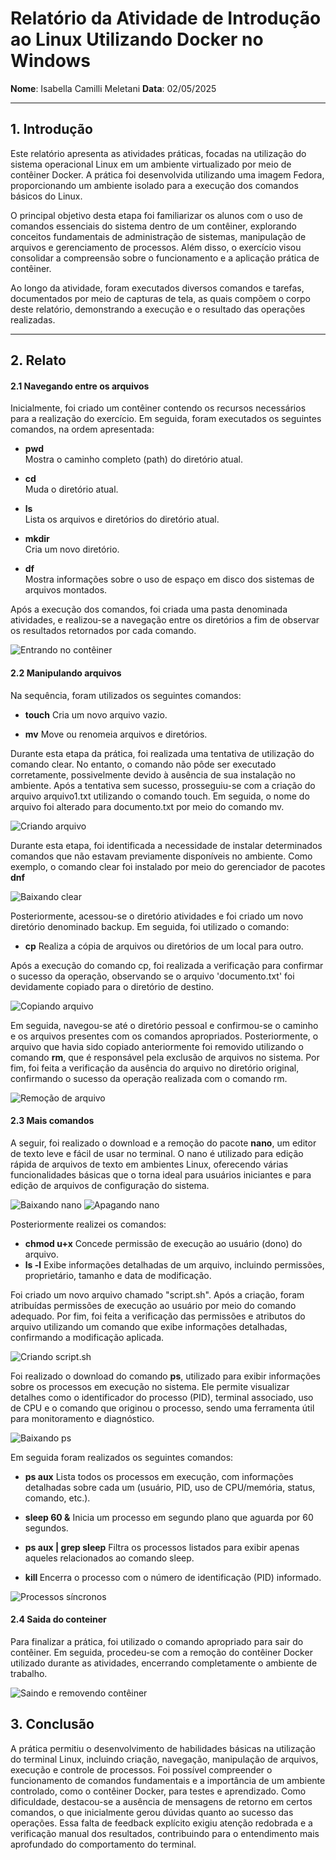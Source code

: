 # Relatório da Atividade de Introdução ao Linux Utilizando Docker no Windows

**Nome**: Isabella Camilli Meletani
**Data**: 02/05/2025

---

## 1. Introdução
Este relatório apresenta as atividades práticas, focadas na utilização do sistema operacional Linux em um ambiente virtualizado por meio de contêiner Docker. A prática foi desenvolvida utilizando uma imagem Fedora, proporcionando um ambiente isolado para a execução dos comandos básicos do Linux.

O principal objetivo desta etapa foi familiarizar os alunos com o uso de comandos essenciais do sistema dentro de um contêiner, explorando conceitos fundamentais de administração de sistemas, manipulação de arquivos e gerenciamento de processos. Além disso, o exercício visou consolidar a compreensão sobre o funcionamento e a aplicação prática de contêiner.

Ao longo da atividade, foram executados diversos comandos e tarefas, documentados por meio de capturas de tela, as quais compõem o corpo deste relatório, demonstrando a execução e o resultado das operações realizadas.

---

## 2. Relato

#### 2.1 Navegando entre os arquivos

Inicialmente, foi criado um contêiner contendo os recursos necessários para a realização do exercício. Em seguida, foram executados os seguintes comandos, na ordem apresentada:

- **pwd**  
  Mostra o caminho completo (path) do diretório atual.

- **cd**  
  Muda o diretório atual.

- **ls**  
  Lista os arquivos e diretórios do diretório atual.

- **mkdir**  
  Cria um novo diretório.

- **df**  
  Mostra informações sobre o uso de espaço em disco dos sistemas de arquivos montados.

Após a execução dos comandos, foi criada uma pasta denominada atividades, e realizou-se a navegação entre os diretórios a fim de observar os resultados retornados por cada comando.

![Entrando no contêiner](Imagens/img1.png)

#### 2.2 Manipulando arquivos

Na sequência, foram utilizados os seguintes comandos:

- **touch**
  Cria um novo arquivo vazio.

- **mv**
  Move ou renomeia arquivos e diretórios.

Durante esta etapa da prática, foi realizada uma tentativa de utilização do comando clear. No entanto, o comando não pôde ser executado corretamente, possivelmente devido à ausência de sua instalação no ambiente. Após a tentativa sem sucesso, prosseguiu-se com a criação do arquivo arquivo1.txt utilizando o comando touch. Em seguida, o nome do arquivo foi alterado para documento.txt por meio do comando mv.

![Criando arquivo](Imagens/img2.png)

Durante esta etapa, foi identificada a necessidade de instalar determinados comandos que não estavam previamente disponíveis no ambiente. Como exemplo, o comando clear foi instalado por meio do gerenciador de pacotes **dnf**

![Baixando clear](Imagens/img3.png)

Posteriormente, acessou-se o diretório atividades e foi criado um novo diretório denominado backup. Em seguida, foi utilizado o comando:

- **cp**
  Realiza a cópia de arquivos ou diretórios de um local para outro.

Após a execução do comando cp, foi realizada a verificação para confirmar o sucesso da operação, observando se o arquivo 'documento.txt' foi devidamente copiado para o diretório de destino. 

![Copiando arquivo](Imagens/img4.png)

Em seguida, navegou-se até o diretório pessoal e confirmou-se o caminho e os arquivos presentes com os comandos apropriados.
Posteriormente, o arquivo que havia sido copiado anteriormente foi removido utilizando o comando **rm**, que é responsável pela exclusão de arquivos no sistema.
Por fim, foi feita a verificação da ausência do arquivo no diretório original, confirmando o sucesso da operação realizada com o comando rm.

![Remoção de arquivo](Imagens/img5.png)

#### 2.3 Mais comandos

A seguir, foi realizado o download e a remoção do pacote **nano**, um editor de texto leve e fácil de usar no terminal. O nano é utilizado para edição rápida de arquivos de texto em ambientes Linux, oferecendo várias funcionalidades básicas que o torna ideal para usuários iniciantes e para edição de arquivos de configuração do sistema.

![Baixando nano](Imagens/img6.png)
![Apagando nano](Imagens/img7.png)

Posteriormente realizei os comandos:
- **chmod u+x**
  Concede permissão de execução ao usuário (dono) do arquivo.
- **ls -l**
  Exibe informações detalhadas de um arquivo, incluindo permissões, proprietário, tamanho e data de modificação.

Foi criado um novo arquivo chamado "script.sh". Após a criação, foram atribuídas permissões de execução ao usuário por meio do comando adequado. Por fim, foi feita a verificação das permissões e atributos do arquivo utilizando um comando que exibe informações detalhadas, confirmando a modificação aplicada.

![Criando script.sh](Imagens/img8.png)

Foi realizado o download do comando **ps**, utilizado para exibir informações sobre os processos em execução no sistema. Ele permite visualizar detalhes como o identificador do processo (PID), terminal associado, uso de CPU e o comando que originou o processo, sendo uma ferramenta útil para monitoramento e diagnóstico.

![Baixando ps](Imagens/img9.png)

Em seguida foram realizados os seguintes comandos:
- **ps aux**
  Lista todos os processos em execução, com informações detalhadas sobre cada um (usuário, PID, uso de CPU/memória, status, comando, etc.).

- **sleep 60 &**
  Inicia um processo em segundo plano que aguarda por 60 segundos.

- **ps aux | grep sleep**
  Filtra os processos listados para exibir apenas aqueles relacionados ao comando sleep.

- **kill <PID>**
  Encerra o processo com o número de identificação (PID) informado.

![Processos síncronos](Imagens/img10.png)

#### 2.4 Saida do conteiner

Para finalizar a prática, foi utilizado o comando apropriado para sair do contêiner. Em seguida, procedeu-se com a remoção do contêiner Docker utilizado durante as atividades, encerrando completamente o ambiente de trabalho.

![Saindo e removendo contêiner](Imagens/img11.png)

## 3. Conclusão

A prática permitiu o desenvolvimento de habilidades básicas na utilização do terminal Linux, incluindo criação, navegação, manipulação de arquivos, execução e controle de processos. Foi possível compreender o funcionamento de comandos fundamentais e a importância de um ambiente controlado, como o contêiner Docker, para testes e aprendizado. Como dificuldade, destacou-se a ausência de mensagens de retorno em certos comandos, o que inicialmente gerou dúvidas quanto ao sucesso das operações. Essa falta de feedback explícito exigiu atenção redobrada e a verificação manual dos resultados, contribuindo para o entendimento mais aprofundado do comportamento do terminal.
